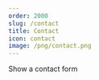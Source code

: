 ```yaml
---
order: 2000
slug: /contact
title: Contact
icon: contact
image: /png/contact.png
---
```


Show a contact form
